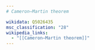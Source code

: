 ```yaml
---
# Cameron–Martin theorem

wikidata: Q5026435
msc_classification: "28"
wikipedia_links:
  - "[[Cameron–Martin theorem]]"
---
```


